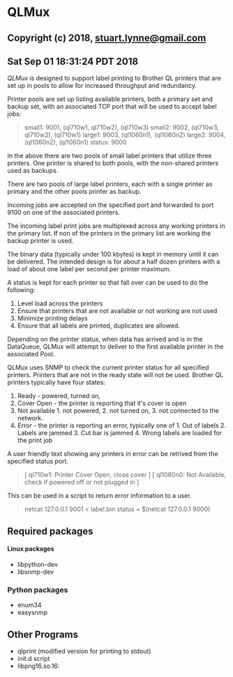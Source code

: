 # QLMux
## Copyright (c) 2018, stuart.lynne@gmail.com
## Sat Sep 01 18:31:24 PDT 2018 

*QLMux* is designed to support label printing to Brother QL printers that are set up in pools to allow for increased throughput 
and redundancy.

Printer pools are set up listing available printers, both a primary set and backup set, with an associated TCP port that will 
be used to accept label jobs:

> small1: 9001, (ql710w1, ql710w2), (ql710w3)
> small2: 9002, (ql710w3, ql710w2), (ql710w1)
> large1: 9003, (ql1060n1), (ql1060n2)
> large2: 9004, (ql1060n2), (ql1060n1)
> status: 9000

In the above there are two pools of small label printers that utilize three printers. One printer is shared to both pools, with the non-shared printers used as backups.  
  
There are two pools of large label printers, each with a single printer as primary and the other pools printer as backup.

Incoming jobs are accepted on the specified port and forwarded to port 9100 on one of the associated printers.

The incoming label print jobs are multiplexed across any working printers in the primary list. If non of the printers in the primary list are working the backup printer is used.

The binary data (typically under 100 kbytes) is kept in memory until it can be delivered. The intended
design is for about a half dozen printers with a load of about one label per second per printer maximum.

A status is kept for each printer so that fall over can be used to do the following:

  1. Level load across the printers
  2. Ensure that printers that are not available or not working are not used
  3. Minimize printing delays
  4. Ensure that all labels are printed, duplicates are allowed.

Depending on the printer status, when data has arrived and is in the DataQueue, QLMux will attempt
to deliver to the first available printer in the associated Pool. 

QLMux uses SNMP to check the current printer status for all specified printers. Printers that are
not in the ready state will not be used. Brother QL printers typically have four states:

  1. Ready - powered, turned on, 
  2. Cover Open - the printer is reporting that it's cover is open
  3. Not available 
    1. not powered, 
    2. not turned on, 
    3. not connected to the network.
  4. Error - the printer is reporting an error, typically one of
    1. Out of labels
    2. Labels are jammed
    3. Cut bar is jammed
    4. Wrong labels are loaded for the print job



A user friendly text showing any printers in error can be retrived from the specified status port. 

> [ ql710w1: Printer Cover Open, close cover ]
> [ ql1060n0: Not Available, check if powered off or not plugged in ]


This can be used in a script to return error information to a user.

> netcat 127.0.0.1 9001 < label.bin
> status = $(netcat 127.0.0.1 9000)




## Required packages

#### Linux packages
  - libpython-dev
  - libsnmp-dev

### Python packages
  - enum34
  - easysnmp
  

## Other Programs

  - qlprint (modified version for printing to stdout)
  - init.d script
  - libpng16.so.16:


